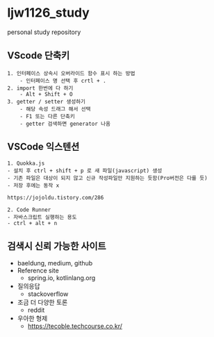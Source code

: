 # ljw1126_study
personal study repository

## VScode 단축키 
```
1. 인터페이스 상속시 오버라이드 함수 표시 하는 방법
    - 인터페이스 명 선택 후 crtl + . 
2. import 한번에 다 하기 
    - Alt + Shift + O
3. getter / setter 생성하기 
    - 해당 속성 드래그 해서 선택 
    - F1 또는 다른 단축키 
    - getter 검색하면 generator 나옴 
```
## VSCode 익스텐션 
```
1. Quokka.js
- 설치 후 ctrl + shift + p 로 새 파일(javascript) 생성 
- 기존 파일은 대상이 되지 않고 신규 작성파일만 지원하는 듯함(Pro버전은 다를 듯)
- 저장 후에는 동작 x  

https://jojoldu.tistory.com/286

2. Code Runner 
- 자바스크립트 실행하는 용도 
- ctrl + alt + n 
```

## 검색시 신뢰 가능한 사이트 
- baeldung, medium, github
- Reference site
  - spring.io, kotlinlang.org 
- 질의응답
  - stackoverflow 
- 조금 더 다양한 토론 
  - reddit 
- 우아한 형제 
  - https://tecoble.techcourse.co.kr/
